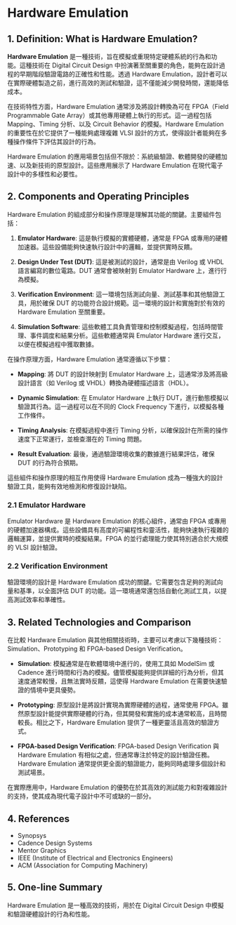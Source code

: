 # Hardware Emulation

## 1. Definition: What is **Hardware Emulation**?
**Hardware Emulation** 是一種技術，旨在模擬或重現特定硬體系統的行為和功能。這種技術在 Digital Circuit Design 中扮演著至關重要的角色，能夠在設計過程的早期階段驗證電路的正確性和性能。透過 Hardware Emulation，設計者可以在實際硬體製造之前，進行高效的測試和驗證，這不僅能減少開發時間，還能降低成本。

在技術特性方面，Hardware Emulation 通常涉及將設計轉換為可在 FPGA（Field Programmable Gate Array）或其他專用硬體上執行的形式。這一過程包括 Mapping、Timing 分析、以及 Circuit Behavior 的模擬。Hardware Emulation 的重要性在於它提供了一種能夠處理複雜 VLSI 設計的方式，使得設計者能夠在多種操作條件下評估其設計的行為。

Hardware Emulation 的應用場景包括但不限於：系統級驗證、軟體開發的硬體加速、以及新技術的原型設計。這些應用展示了 Hardware Emulation 在現代電子設計中的多樣性和必要性。

## 2. Components and Operating Principles
Hardware Emulation 的組成部分和操作原理是理解其功能的關鍵。主要組件包括：

1. **Emulator Hardware**: 這是執行模擬的實體硬體，通常是 FPGA 或專用的硬體加速器。這些設備能夠快速執行設計中的邏輯，並提供實時反饋。

2. **Design Under Test (DUT)**: 這是被測試的設計，通常是由 Verilog 或 VHDL 語言編寫的數位電路。DUT 通常會被映射到 Emulator Hardware 上，進行行為模擬。

3. **Verification Environment**: 這一環境包括測試向量、測試基準和其他驗證工具，用於確保 DUT 的功能符合設計規範。這一環境的設計和實施對於有效的 Hardware Emulation 至關重要。

4. **Simulation Software**: 這些軟體工具負責管理和控制模擬過程，包括時間管理、事件調度和結果分析。這些軟體通常與 Emulator Hardware 進行交互，以便在模擬過程中獲取數據。

在操作原理方面，Hardware Emulation 通常遵循以下步驟：

- **Mapping**: 將 DUT 的設計映射到 Emulator Hardware 上，這通常涉及將高級設計語言（如 Verilog 或 VHDL）轉換為硬體描述語言（HDL）。
  
- **Dynamic Simulation**: 在 Emulator Hardware 上執行 DUT，進行動態模擬以驗證其行為。這一過程可以在不同的 Clock Frequency 下進行，以模擬各種工作條件。

- **Timing Analysis**: 在模擬過程中進行 Timing 分析，以確保設計在所需的操作速度下正常運行，並檢查潛在的 Timing 問題。

- **Result Evaluation**: 最後，通過驗證環境收集的數據進行結果評估，確保 DUT 的行為符合預期。

這些組件和操作原理的相互作用使得 Hardware Emulation 成為一種強大的設計驗證工具，能夠有效地檢測和修復設計缺陷。

### 2.1 Emulator Hardware
Emulator Hardware 是 Hardware Emulation 的核心組件，通常由 FPGA 或專用的硬體加速器構成。這些設備具有高度的可編程性和靈活性，能夠快速執行複雜的邏輯運算，並提供實時的模擬結果。FPGA 的並行處理能力使其特別適合於大規模的 VLSI 設計驗證。

### 2.2 Verification Environment
驗證環境的設計是 Hardware Emulation 成功的關鍵。它需要包含足夠的測試向量和基準，以全面評估 DUT 的功能。這一環境通常還包括自動化測試工具，以提高測試效率和準確性。

## 3. Related Technologies and Comparison
在比較 Hardware Emulation 與其他相關技術時，主要可以考慮以下幾種技術：Simulation、Prototyping 和 FPGA-based Design Verification。

- **Simulation**: 模擬通常是在軟體環境中進行的，使用工具如 ModelSim 或 Cadence 進行時間和行為的模擬。儘管模擬能夠提供詳細的行為分析，但其速度通常較慢，且無法實時反饋，這使得 Hardware Emulation 在需要快速驗證的情境中更具優勢。

- **Prototyping**: 原型設計是將設計實現為實際硬體的過程，通常使用 FPGA。雖然原型設計能提供實際硬體的行為，但其開發和實施的成本通常較高，且時間較長。相比之下，Hardware Emulation 提供了一種更靈活且高效的驗證方式。

- **FPGA-based Design Verification**: FPGA-based Design Verification 與 Hardware Emulation 有相似之處，但通常專注於特定的設計驗證任務。Hardware Emulation 通常提供更全面的驗證能力，能夠同時處理多個設計和測試場景。

在實際應用中，Hardware Emulation 的優勢在於其高效的測試能力和對複雜設計的支持，使其成為現代電子設計中不可或缺的一部分。

## 4. References
- Synopsys
- Cadence Design Systems
- Mentor Graphics
- IEEE (Institute of Electrical and Electronics Engineers)
- ACM (Association for Computing Machinery)

## 5. One-line Summary
Hardware Emulation 是一種高效的技術，用於在 Digital Circuit Design 中模擬和驗證硬體設計的行為和性能。